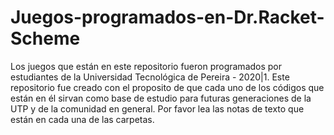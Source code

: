 # Juegos-programados-en-Dr.Racket-Scheme
Los juegos que están en este repositorio fueron programados por estudiantes de la Universidad Tecnológica de Pereira - 2020|1. Este repositorio fue creado con el proposito de que cada uno de los códigos que están en él sirvan como base de estudio para futuras generaciones de la UTP y de la comunidad en general. Por favor lea las notas de texto que están en cada una de las carpetas.
